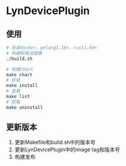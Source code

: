 # LynDevicePlugin

## 使用

```sh
# 安装docker、golang1.18+、rust1.60+
# 构建和推送镜像
./build.sh

# 构建chart
make chart
# 安装
make install
# 查看
make list
# 卸载
make uninstall
```

## 更新版本

1. 更新Makefile和build.sh中的版本号
2. 更新LynDevicePlugin中的image tag和版本号
3. 构建发布
